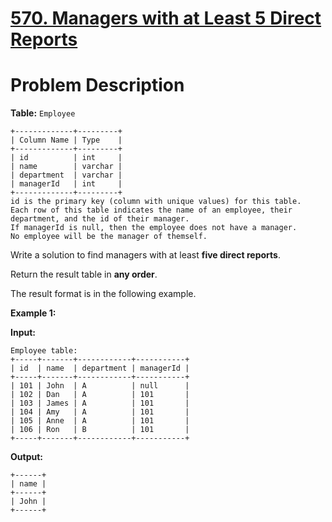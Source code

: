 # [570. Managers with at Least 5 Direct Reports](https://leetcode.com/problems/managers-with-at-least-5-direct-reports/description)

# Problem Description

**Table:** `Employee`
```
+-------------+---------+
| Column Name | Type    |
+-------------+---------+
| id          | int     |
| name        | varchar |
| department  | varchar |
| managerId   | int     |
+-------------+---------+
id is the primary key (column with unique values) for this table.
Each row of this table indicates the name of an employee, their department, and the id of their manager.
If managerId is null, then the employee does not have a manager.
No employee will be the manager of themself.
```

Write a solution to find managers with at least **five direct reports**.

Return the result table in **any order**.

The result format is in the following example.

 

**Example 1:**

**Input:**
```
Employee table:
+-----+-------+------------+-----------+
| id  | name  | department | managerId |
+-----+-------+------------+-----------+
| 101 | John  | A          | null      |
| 102 | Dan   | A          | 101       |
| 103 | James | A          | 101       |
| 104 | Amy   | A          | 101       |
| 105 | Anne  | A          | 101       |
| 106 | Ron   | B          | 101       |
+-----+-------+------------+-----------+
```
**Output:**
```
+------+
| name |
+------+
| John |
+------+
```
